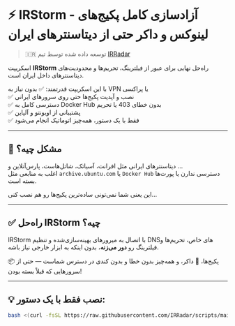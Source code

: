# ⚡ IRStorm - آزادسازی کامل پکیج‌های لینوکس و داکر حتی از دیتاسنترهای ایران

> 🇮🇷 توسعه داده شده توسط تیم [IRRadar](https://t.me/IRRadar)

اسکریپت **IRStorm** راه‌حل نهایی برای عبور از فیلترینگ، تحریم‌ها و محدودیت‌های دیتاسنترهای داخل ایران است.

با این اسکریپت قدرتمند:
✅ بدون نیاز به VPN یا پراکسی  
✅ نصب و آپدیت پکیج‌ها حتی روی سرورهای ایرانی  
✅ دسترسی کامل به Docker Hub بدون خطای 403 یا تحریم  
✅ پشتیبانی از اوبونتو و آلپاین  
✅ فقط با یک دستور، همه‌چیز اتوماتیک انجام می‌شود

---

## 🚫 مشکل چیه؟

دیتاسنترهای ایرانی مثل افرانت، آسیاتک، شاتل‌هاست، پارس‌آنلاین و ...  
اغلب به منابعی مثل `archive.ubuntu.com` یا `Docker Hub` دسترسی ندارن یا پورت‌ها بسته‌ است.

این یعنی شما نمی‌تونی ساده‌ترین پکیج‌ها رو هم نصب کنی...

---

## ✅ راه‌حل IRStorm چیه؟

IRStorm با اتصال به میرورهای بهینه‌سازی‌شده و تنظیم DNSهای خاص، تحریم‌ها و فیلترینگ رو **دور می‌زنه**، بدون اینکه به ابزار خارجی نیاز باشه.

📦 پکیج‌ها، 🐳 داکر، و همه‌چیز بدون خطا و بدون کندی در دسترس شماست — حتی از سرورهایی که قبلاً بسته بودن!

---

## 💡 نصب فقط با یک دستور:

```bash
bash <(curl -fsSL https://raw.githubusercontent.com/IRRadar/scripts/main/irr_setup.sh)
